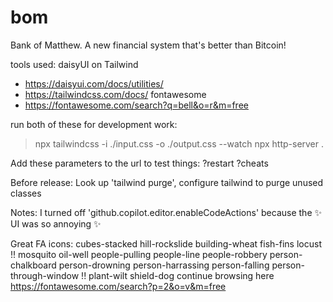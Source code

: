 # bom
Bank of Matthew. A new financial system that's better than Bitcoin!

tools used:
daisyUI on Tailwind
- https://daisyui.com/docs/utilities/
- https://tailwindcss.com/docs/
fontawesome
- https://fontawesome.com/search?q=bell&o=r&m=free


run both of these for development work:
> npx tailwindcss -i ./input.css -o ./output.css --watch
> npx http-server .

Add these parameters to the url to test things:
?restart
?cheats

Before release:
Look up 'tailwind purge', configure tailwind to purge unused classes

Notes:
I turned off 'github.copilot.editor.enableCodeActions' because the ✨ UI was so annoying ✨

Great FA icons:
cubes-stacked
hill-rockslide
building-wheat
fish-fins
locust !!
mosquito 
oil-well
people-pulling
people-line
people-robbery
person-chalkboard
person-drowning
person-harrassing
person-falling
person-through-window !!
plant-wilt 
shield-dog
continue browsing here https://fontawesome.com/search?p=2&o=v&m=free